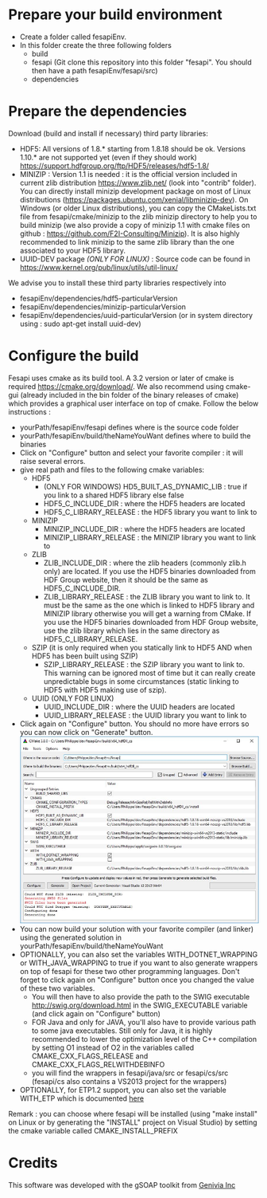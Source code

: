 
# Prepare your build environment
 - Create a folder called fesapiEnv.
 - In this folder create the three following folders
	 - build
	 - fesapi (Git clone this repository into this folder "fesapi". You should then have a path fesapiEnv/fesapi/src)
	 - dependencies
# Prepare the dependencies
Download (build and install if necessary) third party libraries:
- HDF5: All versions of 1.8.* starting from 1.8.18 should be ok. Versions 1.10.* are not supported yet (even if they should work) https://support.hdfgroup.org/ftp/HDF5/releases/hdf5-1.8/
- MINIZIP : Version 1.1 is needed : it is the official version included in current zlib distribution https://www.zlib.net/ (look into "contrib" folder). You can directly install minizip development package on most of Linux distributions (https://packages.ubuntu.com/xenial/libminizip-dev). On Windows (or older Linux distributions), you can copy the CMakeLists.txt file from fesapi/cmake/minizip to the zlib minizip directory to help you to build minizip (we also provide a copy of minizip 1.1 with cmake files on github : https://github.com/F2I-Consulting/Minizip). It is also highly recommended to link minizip to the same zlib library than the one associated to your HDF5 library.
- UUID-DEV package *(ONLY FOR LINUX)* : Source code can be found in https://www.kernel.org/pub/linux/utils/util-linux/

We advise you to install these third party libraries respectively into
- fesapiEnv/dependencies/hdf5-particularVersion
- fesapiEnv/dependencies/minizip-particularVersion
- fesapiEnv/dependencies/uuid-particularVersion (or in system directory using : sudo apt-get install uuid-dev)
# Configure the build
Fesapi uses cmake as its build tool. A 3.2 version or later of cmake is required https://cmake.org/download/. We also recommend using cmake-gui (already included in the bin folder of the binary releases of cmake) which provides a graphical user interface on top of cmake. Follow the below instructions :

- yourPath/fesapiEnv/fesapi defines where is the source code folder
- yourPath/fesapiEnv/build/theNameYouWant defines where to build the binaries
- Click on "Configure" button and select your favorite compiler : it will raise several errors.
- give real path and files to the following cmake variables:
	- HDF5
		- (ONLY FOR WINDOWS) HD5_BUILT_AS_DYNAMIC_LIB : true if you link to a shared HDF5 library else false
		- HDF5_C_INCLUDE_DIR : where the HDF5 headers are located
		- HDF5_C_LIBRARY_RELEASE : the HDF5 library you want to link to
	- MINIZIP
		- MINIZIP_INCLUDE_DIR : where the HDF5 headers are located
		- MINIZIP_LIBRARY_RELEASE : the MINIZIP library you want to link to
	- ZLIB
		- ZLIB_INCLUDE_DIR : where the zlib headers (commonly zlib.h only) are located. If you use the HDF5 binaries downloaded from HDF Group website, then it should be the same as HDF5_C_INCLUDE_DIR.
		- ZLIB_LIBRARY_RELEASE : the ZLIB library you want to link to. It must be the same as the one which is linked to HDF5 library and MINIZIP library otherwise you will get a warning from CMake. If you use the HDF5 binaries downloaded from HDF Group website, use the zlib library which lies in the same directory as HDF5_C_LIBRARY_RELEASE.
	- SZIP (it is only required when you statically link to HDF5 AND when HDF5 has been built using SZIP)
		- SZIP_LIBRARY_RELEASE : the SZIP library you want to link to. This warning can be ignored most of time but it can really create unpredictable bugs in some circumstances (static linking to HDF5 with HDF5 making use of szip).
	- UUID (ONLY FOR LINUX)
		- UUID_INCLUDE_DIR : where the UUID headers are located
		- UUID_LIBRARY_RELEASE : the UUID library you want to link to
- Click again on "Configure" button. You should no more have errors so you can now click on "Generate" button.
![alt text](./cmake/cmake.JPG)
- You can now build your solution with your favorite compiler (and linker) using the generated solution in yourPath/fesapiEnv/build/theNameYouWant
- OPTIONALLY, you can also set the variables WITH_DOTNET_WRAPPING or WITH_JAVA_WRAPPING to true if you want to also generate wrappers on top of fesapi for these two other programming languages. Don't forget to click again on "Configure" button once you changed the value of these two variables.
	- You will then have to also provide the path to the SWIG executable http://swig.org/download.html in the SWIG_EXECUTABLE variable (and click again on "Configure" button)
	- FOR Java and only for JAVA, you'll also have to provide various path to some java executables. Still only for Java, it is highly recommended to lower the optimization level of the C++ compilation by setting O1 instead of O2 in the variables called CMAKE_CXX_FLAGS_RELEASE and CMAKE_CXX_FLAGS_RELWITHDEBINFO
	- you will find the wrappers in fesapi/java/src or fesapi/cs/src (fesapi/cs also contains a VS2013 project for the wrappers)
- OPTIONALLY, for ETP1.2 support, you can also set the variable WITH_ETP which is documented [here](https://github.com/F2I-Consulting/fesapi/tree/etp/src/etp)

Remark : you can choose where fesapi will be installed (using "make install" on Linux or by generating the "INSTALL" project on Visual Studio) by setting the cmake variable called CMAKE_INSTALL_PREFIX
# Credits
This software was developed with the gSOAP toolkit from [Genivia Inc](http://genivia.com/)
